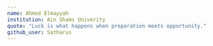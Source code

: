 ```yaml
---
name: Ahmed Elmayyah 
institution: Ain Shams Univerity 
quote: "Luck is what happens when preparation meets opportunity."
github_user: Satharus 
---
```

